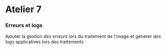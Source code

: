 # Atelier 7
### Erreurs et logs 

Ajouter la gestion _des erreurs_ lors du traitement de l’image et générer _des logs_ applicatives lors des traitements